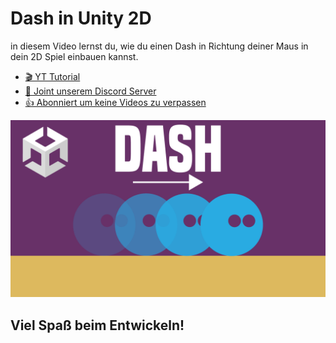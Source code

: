 # Dash in Unity 2D

in diesem Video lernst du, wie du einen Dash in Richtung deiner Maus in dein 2D Spiel einbauen kannst.

- [🎬 YT Tutorial](https://youtu.be/3InIkzORTYw)
- [💬 Joint unserem Discord Server](https://discord.gg/kusy4JQ4)
- [👍 Abonniert um keine Videos zu verpassen](https://www.youtube.com/@prezipgames)

![](Images/Dash.png)

## Viel Spaß beim Entwickeln!
